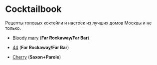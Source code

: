# Cocktailbook

Рецепты топовых коктейли и настоек из лучших домов Москвы и не только.

* [Bloody mary](https://danila-initiative.github.io/cocktailbook/cocktails/44.md)  (**Far Rockaway/Far Bar**)

* [44](https://github.com/danila-initiative/cocktailbook/blob/main/44.md) (**Far Rockaway/Far Bar**)
  
* [Cherry](https://github.com/danila-initiative/cocktailbook/blob/main/Cherry.md) (**Saxon+Parole**)
